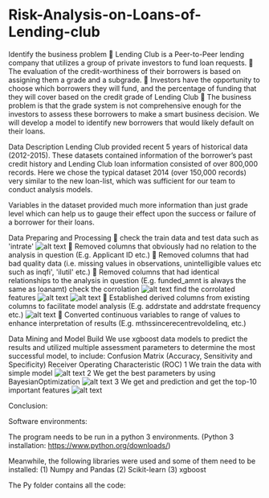 # Risk-Analysis-on-Loans-of-Lending-club
Identify the business problem 
	Lending Club is a Peer-to-Peer lending company that utilizes a group of private investors to fund loan requests. 
	The evaluation of the credit-worthiness of their borrowers is based on assigning them a grade and a subgrade.
	Investors have the opportunity to choose which borrowers they will fund, and the percentage of funding that they will cover based on the credit grade of Lending Club
	The business problem is that the grade system is not comprehensive enough for the investors to assess these borrowers to make a smart business decision. We will develop a model to identify new borrowers that would likely default on their loans.

Data Description
Lending Club provided recent 5 years of historical data (2012-2015). These datasets contained information of the borrower’s past credit history and Lending Club loan information consisted of over 800,000 records.  Here we chose the typical dataset 2014 (over 150,000 records) very similar to the new loan-list, which was sufficient for our team to conduct   analysis models.

Variables in the dataset provided much more information than just grade level which can help us to gauge their effect upon the success or failure of a borrower for their loans.

Data Preparing and Processing
	check the train data and test data such as 'intrate'
![alt text](https://github.com/shenbingdy/Risk-Analysis-on-Loans-of-Lending-club/blob/master/data/intrate.png)
	Removed columns that obviously had no relation to the analysis in question (E.g. Applicant ID etc.)
	Removed columns that had bad quality data (i.e. missing values in observations, unintelligible values etc such as inqfi', 'ilutil' etc.)
	Removed columns that had identical relationships to the analysis in question (E.g. funded_amnt is  always the same as loanamt)
check the corrolation 
 ![alt text](https://github.com/shenbingdy/Risk-Analysis-on-Loans-of-Lending-club/blob/master/data/cor.png)
find the corrolated features
 ![alt text](https://github.com/shenbingdy/Risk-Analysis-on-Loans-of-Lending-club/blob/master/data/'numsats'.png)
  ![alt text](https://github.com/shenbingdy/Risk-Analysis-on-Loans-of-Lending-club/blob/master/data/loanamnt.png)
	Established derived columns from existing columns to facilitate model analysis (E.g. addrstate and addrstate frequency etc.)
![alt text](https://github.com/shenbingdy/Risk-Analysis-on-Loans-of-Lending-club/blob/master/data/allstate.png)
	Converted continuous variables to range of values to enhance interpretation of results (E.g. mthssincerecentrevoldelinq, etc.)

Data Mining and Model Build
We use xgboost data models to predict the results and utilized multiple assessment parameters to determine the most successful model, to include: Confusion Matrix (Accuracy, Sensitivity and Specificity) Receiver Operating Characteristic (ROC)
1 We train the data with simple model
![alt text](https://github.com/shenbingdy/Risk-Analysis-on-Loans-of-Lending-club/blob/master/data/roc1.png)
2 We get the best parameters by using BayesianOptimization
![alt text](https://github.com/shenbingdy/Risk-Analysis-on-Loans-of-Lending-club/blob/master/data/roc2.png)
3 We get and prediction and get the top-10 important features
![alt text](https://github.com/shenbingdy/Risk-Analysis-on-Loans-of-Lending-club/blob/master/data/importance.png)

Conclusion:


Software environments:

The program needs to be run in a python 3 environments. (Python 3 installation: https://www.python.org/downloads/)

Meanwhile, the following libraries were used and some of them need to be installed: (1)	Numpy and Pandas (2)	Scikit-learn (3) xgboost 

The Py folder contains all the code:

